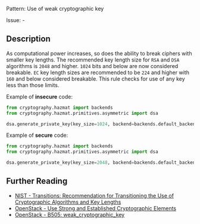 Pattern: Use of weak cryptographic key

Issue: -

## Description

As computational power increases, so does the ability to break ciphers with
smaller key lengths. The recommended key length size for `RSA` and `DSA`
algorithms is `2048` and higher. `1024` bits and below are now considered
breakable. `EC` key length sizes are recommended to be `224` and higher with `160`
and below considered breakable. This rule checks for use of any key
less than those limits.


Example of **insecure** code:

```python
from cryptography.hazmat import backends
from cryptography.hazmat.primitives.asymmetric import dsa

dsa.generate_private_key(key_size=1024, backend=backends.default_backend())
```

Example of **secure** code:

```python
from cryptography.hazmat import backends
from cryptography.hazmat.primitives.asymmetric import dsa

dsa.generate_private_key(key_size=2048, backend=backends.default_backend())
```

## Further Reading

* [NIST - Transitions: Recommendation for Transitioning the Use of Cryptographic Algorithms and Key Lengths](http://nvlpubs.nist.gov/nistpubs/Legacy/SP/nistspecialpublication800-131a.pdf)
* [OpenStack - Use Strong and Established Cryptographic Elements](https://security.openstack.org/guidelines/dg_strong-crypto.html)
* [OpenStack - B505: weak_cryptographic_key](https://docs.openstack.org/bandit/latest/plugins/weak_cryptographic_key.html)
